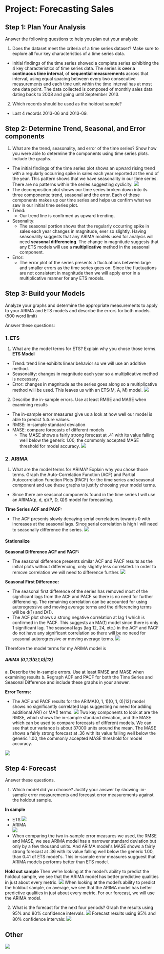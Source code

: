 # Project: Forecasting Sales

## Step 1: Plan Your Analysis

Answer the following questions to help you plan out your analysis:
1.	Does the dataset meet the criteria of a time series dataset? Make sure to explore all four key characteristics of a time series data.

- Initial findings of the time series showed a complete series exhibiting the 4 key characteristics of time series data. The series is **over a continuous time interval**, of **sequential measurements** across that interval, using equal spacing between every two consecutive measurements and each time unit within the time interval has at most one data point.
The data collected is composed of monthly sales data dating back to 2008 and going until September 2013. 

2.	Which records should be used as the holdout sample?  
- Last 4 records 2013-06 and 2013-09. 
  
## Step 2: Determine Trend, Seasonal, and Error components 

1.	What are the trend, seasonality, and error of the time series? Show how you were able to determine the components using time series plots. Include the graphs.
- The initial findings of the time series plot shows an upward rising trend with a regularly occurring spike in sales each year reported at the end of the year. This pattern shows that we have seasonality in our time series. There are no patterns within the series suggesting cyclicity.
![](./Ref/ts_data.png)
- The decomposition plot shows our time series broken down into its three components: trend, seasonal and the error. Each of these components makes up our time series and helps us confirm what we saw in our initial time series plot. 
- Trend: 
  - Our trend line is confirmed as upward trending.
- Sesonality:
  - The seasonal portion shows that the regularly occurring spike in sales each year changes in magnitude, ever so slightly. Having seasonality suggests that any ARIMA models used for analysis will need **seasonal differencing**. The change in magnitude suggests that any ETS models will use a **multiplicative** method in the seasonal component.
- Error: 
  - The error plot of the series presents a fluctuations between large and smaller errors as the time series goes on. Since the fluctuations are not consistent in magnitude then we will apply error in a multiplicative manner for any ETS models.

## Step 3: Build your Models

Analyze your graphs and determine the appropriate measurements to apply to your ARIMA and ETS models and describe the errors for both models. (500 word limit)

Answer these questions:
### 1. ETS 
1.	What are the model terms for ETS? Explain why you chose those terms.
**ETS Model**
- Trend:  trend line exhibits linear behavior so we will use an additive method.
- Seasonality: changes in magnitude each year so a multiplicative method is necessary.
- Error: changes in magnitude as the series goes along so a multiplicative method will be used.
This leaves us with an ​ETS(M, A, M) model​.
![](Ref/ETS-1.png)

2. Describe the in-sample errors. Use at least RMSE and MASE when examining results 
- The in-sample error measures give us a look at how well our model is able to predict future values.
- RMSE: in-sample standard deviation 
- MASE: compare forecasts of different models 
  - The MASE shows a fairly strong forecast at .41 with its value falling well below the generic 1.00, the commonly accepted MASE threshold for model accuracy.
![](Ref/ETS-insampleerror.png)


### 2. ARIMA 
1.	What are the model terms for ARIMA? Explain why you chose those terms. Graph the Auto-Correlation Function (ACF) and Partial Autocorrelation Function Plots (PACF) for the time series and seasonal component and use these graphs to justify choosing your model terms.

- Since there are seasonal components found in the time series I will use an ARIMA(p, d, q)(P, D, Q)S model for forecasting. 

**Time Series ACF and PACF:**
- The ACF presents slowly decaying serial correlations towards 0 with increases at the seasonal lags. Since serial correlation is high I will need to seasonally difference the series.
![](REF/ACF-raw.png) 

#### Stationalize 
**Seasonal Difference ACF and PACF:** 
- The seasonal difference presents similar ACF and PACF results as the initial plots without differencing, only slightly less correlated. In order to remove correlation we will need to difference further.
![](REF/ACF1stdiff.png)  

**Seasonal First Difference:** 
- The seasonal first difference of the series has removed most of the significant lags from the ACF and PACF so there is no need for further differencing. The remaining correlation can be accounted for using autoregressive and moving average terms and the differencing terms will be d(1) and D(1).
- The ACF plot shows a strong negative correlation at lag 1 which is confirmed in the PACF. This suggests an MA(1) model since there is only 1 significant lag. The seasonal lags (lag 12, 24, etc.) in the ACF and PACF do not have any significant correlation so there will be no need for seasonal autoregressive or moving average terms.
![](REF/1stdiff.png)  

Therefore the model terms for my ARIMA model is 
##### ARIMA (0,1,1)(0,1,0)[12]


a.	Describe the in-sample errors. Use at least RMSE and MASE when examining results
b.	Regraph ACF and PACF for both the Time Series and Seasonal Difference and include these graphs in your answer.

**Error Terms:**
- The ACF and PACF results for the ARIMA(0, 1, 1)(0, 1, 0)[12] model shows no significantly correlated lags suggesting no need for adding additional AR() or MA() terms.
![](Ref/arima-error.png)
Two key components to look at are the RMSE, which shows the in-sample standard deviation,
and the MASE which can be used to compare forecasts of different models. We can see that
our variance is about 37000 units around the mean.
The MASE shows a fairly strong forecast at .36 with its value falling well below the generic 1.00,
the commonly accepted MASE threshold for model accuracy.

![](Ref/arima-acf.png)




## Step 4: Forecast

Answer these questions.

1.	Which model did you choose? Justify your answer by showing: in-sample error measurements and forecast error measurements against the holdout sample.

**In sample**
 -  ETS
   ![](Ref/ETS-insampleerror.png)
 - ARIMA  
    ![](Ref/arima-error.png)
- When comparing the two in-sample error measures we used, the RMSE and MASE, we see
 ARIMA model has a narrower standard deviation but only by a few
thousand units. And ARIMA model's MASE shows a fairly strong forecast at .36 with its value falling well below the generic 1.00, than 0.41 of ETS model's. 
This in-sample error measures sugguest that ARIMA models performs better than ETS model. 


**Hold out sample**
Then we're looking at the model’s ability to predict the holdout sample, we see that the ARIMA model has better predictive qualities in just about every metric.
![](Ref/model-compare.png)
When looking at the model’s ability to predict the holdout sample, on average, we see that the ARIMA model
has better predictive qualities in just about every metric.
For our forecast, we will use the ARIMA model. 

2.	What is the forecast for the next four periods? Graph the results using 95% and 80% confidence intervals.
![](Ref/forecast.png)
Forecast results using 95% and 80% confidence intervals:
![](Ref/forecasttable.png)


## Other 
![](Ref/alteryx-workflow.png)